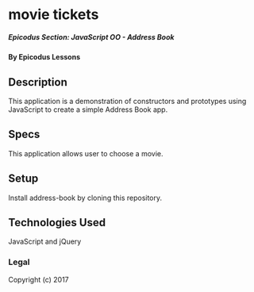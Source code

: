 # movie tickets

##### Epicodus Section: JavaScript OO - Address Book

#### By Epicodus Lessons

## Description

This application is a demonstration of constructors and prototypes using JavaScript to create a simple Address Book app.

## Specs
This application allows user to choose a movie. 
## Setup

Install address-book by cloning this repository.

## Technologies Used

JavaScript and jQuery

### Legal

Copyright (c) 2017
